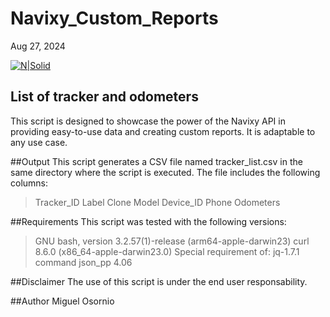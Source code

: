 # Navixy_Custom_Reports
Aug 27, 2024 

[![N|Solid](https://www.navixy.com/wp-content/uploads/2020/01/navixy.png)](https://navixy.com)

## List of tracker and odometers
This script is designed to showcase the power of the Navixy API in providing easy-to-use data and creating custom reports. It is adaptable to any use case.

##Output
This script generates a CSV file named tracker_list.csv in the same directory where the script is executed. The file includes the following columns:
> Tracker_ID
> Label
> Clone
> Model
> Device_ID
> Phone
> Odometers 

##Requirements
This script was tested with the following versions:
> GNU bash, version 3.2.57(1)-release (arm64-apple-darwin23)
> curl 8.6.0 (x86_64-apple-darwin23.0)
> Special requirement of:
> jq-1.7.1 command
> json_pp 4.06

##Disclaimer
The use of this script is under the end user responsability.

##Author
Miguel Osornio
